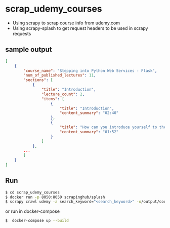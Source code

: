 # scrap_udemy_courses


* Using scrapy to scrap course info from udemy.com
* Using scrapy-splash to get request headers to be used in scrapy requests
## sample output
```json
[
    {
        "course_name": "Stepping into Python Web Services - Flask",
        "num_of_published_lectures": 11,
        "sections": [
            {
                "title": "Introduction",
                "lecture_count": 2,
                "items": [
                    {
                        "title": "Introduction",
                        "content_summary": "02:40"
                    },
                    {
                        "title": "How can you introduce yourself to the course community?",
                        "content_summary": "01:52"
                    }
                ]
            },
        ...
        ]
    }
]
```

## Run

```sh
$ cd scrap_udemy_courses
$ docker run -p 8050:8050 scrapinghub/splash
$ scrapy crawl udemy -a search_keyword="<search_keyword>" -o/output/courses.json
```

or run in docker-compose

```sh
$  docker-compose up --build
```
